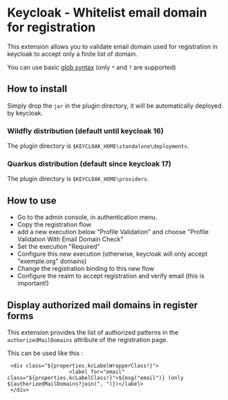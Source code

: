 # Keycloak - Whitelist email domain for registration

This extension allows you to validate email domain used for registration in keycloak to accept only a finite list of domain.

You can use basic [glob syntax](https://en.wikipedia.org/wiki/Glob_(programming))
(only `*` and `?` are supported)

## How to install

Simply drop the `jar` in the plugin directory, it will be automatically deployed by keycloak.

### Wildfly distribution (default until keycloak 16)

The plugin directory is `$KEYCLOAK_HOME\standalone\deployments`.

### Quarkus distribution (default since keycloak 17)

The plugin directory is `$KEYCLOAK_HOME\providers`.

## How to use

- Go to the admin console, in authentication menu. 
- Copy the registration flow
- add a new execution below "Profile Validation" and choose "Profile Validation With Email Domain Check"
- Set the execution "Required"
- Configure this new execution (otherwise, keycloak will only accept "exemple.org" domains)
- Change the registration binding to this new flow
- Configure the realm to accept registration and verify email (this is important!)

##  Display authorized mail domains in register forms

This extension provides the list of authorized patterns in the `authorizedMailDomains` attribute of the registration page.

This can be used like this : 

```
 <div class="${properties.kcLabelWrapperClass!}">
                    <label for="email" class="${properties.kcLabelClass!}">${msg("email")} (only ${authorizedMailDomains?join(", ")})</label>
 </div>
```
